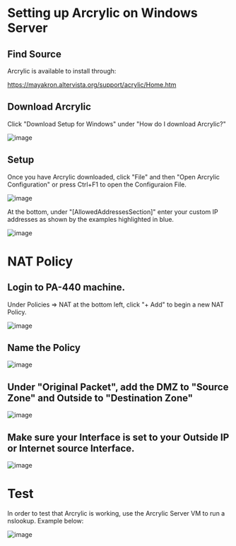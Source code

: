 # Setting up Arcrylic on Windows Server

## Find Source

Arcrylic is available to install through:

https://mayakron.altervista.org/support/acrylic/Home.htm

## Download Arcrylic

Click "Download Setup for Windows" under "How do I download Arcrylic?"

![image](https://user-images.githubusercontent.com/55543355/223294928-166262c3-30c6-4ea0-bf1d-cb8340a31ebe.png)

## Setup

Once you have Arcrylic downloaded, click "File" and then "Open Arcrylic Configuration" or press Ctrl+F1 to open the Configuraion File.

![image](https://user-images.githubusercontent.com/55543355/223299409-f1459512-1807-4ea6-a93d-973054b15d37.png)


At the bottom, under "[AllowedAddressesSection]" enter your custom IP addresses as shown by the examples highlighted in blue.

![image](https://user-images.githubusercontent.com/55543355/223296946-22c978ba-2d7f-4885-b53c-a0c4acccd828.png)

# NAT Policy

## Login to PA-440 machine.
Under Policies => NAT at the bottom left, click "+ Add" to begin a new NAT Policy.

![image](https://user-images.githubusercontent.com/55543355/223483093-a36a2d99-080e-4c1a-8b49-7016d3452e28.png)

## Name the Policy

![image](https://user-images.githubusercontent.com/55543355/223483355-3a34a6da-c8f2-46dc-8774-b116711e07b4.png)

## Under "Original Packet", add the DMZ to "Source Zone" and Outside to "Destination Zone"

![image](https://user-images.githubusercontent.com/55543355/223483673-b1d52c5a-377b-4d04-a22e-47748a8d0860.png)

## Make sure your Interface is set to your Outside IP or Internet source Interface.

![image](https://user-images.githubusercontent.com/55543355/223484504-a8526ec5-d9e4-4a69-aa9a-c3c413c7c316.png)

# Test

In order to test that Arcrylic is working, use the Arcrylic Server VM to run a nslookup. Example below:

![image](https://user-images.githubusercontent.com/55543355/223487569-eb98341b-0a5c-46f9-b9c0-23d626f5d5a4.png)

